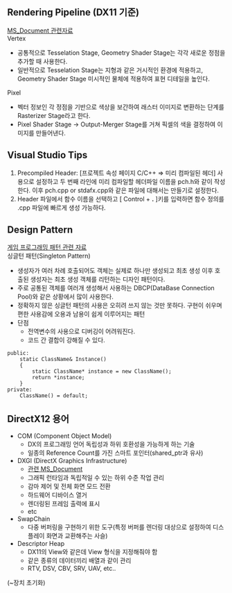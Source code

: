 ## Rendering Pipeline (DX11 기준)
[MS_Document 관련자료](https://learn.microsoft.com/ko-kr/windows/win32/direct3d11/overviews-direct3d-11-graphics-pipeline)   
Vertex   
- 공통적으로 Tesselation Stage, Geometry Shader Stage는 각각 새로운 정점을 추가할 때 사용한다.   
- 일반적으로 Tesselation Stage는 지형과 같은 거시적인 환경에 적용하고, Geometry Shader Stage 미시적인 물체에 적용하여 표현 디테일을 높인다.     

Pixel 
- 벡터 정보인 각 정점을 기반으로 색상을 보간하여 래스터 이미지로 변환하는 단계를 Rasterizer Stage라고 한다.    
- Pixel Shader Stage -> Output-Merger Stage를 거쳐 픽셀의 색을 결정하여 이미지를 만들어낸다.   

## Visual Studio Tips
1. Precompiled Header: [프로젝트 속성 페이지 C/C++ => 미리 컴파일된 헤더] 사용으로 설정하고 두 번째 라인에 미리 컴파일할 헤더파일 이름을 pch.h와 같이 작성한다. 이후 pch.cpp or stdafx.cpp와 같은 파일에 대해서는 만들기로 설정한다.
2. Header 파일에서 함수 이름을 선택하고 [ Control + $\textbf{.}$ ]키를 입력하면 함수 정의를 .cpp 파일에 빠르게 생성 가능하다.


## Design Pattern
[게임 프로그래밍 패턴 관련 자료](https://gameprogrammingpatterns.com/singleton.html)   
싱글턴 패턴(Singleton Pattern)
- 생성자가 여러 차례 호출되어도 객체는 실제로 하나만 생성되고 최초 생성 이후 호출된 생성자는 최초 생성 객체를 리턴하는 디자인 패턴이다.
- 주로 공통된 객체를 여러개 생성해서 사용하는 DBCP(DataBase Connection Pool)와 같은 상황에서 많이 사용한다.        
- 정확하지 않은 싱글턴 패턴의 사용은 오히려 쓰지 않는 것만 못하다. 구현이 쉬우며 편한 사용감에 오용과 남용이 쉽게 이루어지는 패턴
- 단점
  - 전역변수의 사용으로 디버깅이 어려워진다.
  - 코드 간 결합이 강해질 수 있다.
```
public:   
    static ClassName& Instance()
    {
        static ClassName* instance = new ClassName();
        return *instance;
    }
private:
    ClassName() = default;
```

## DirectX12 용어
- COM (Component Object Model)
  - DX의 프로그래밍 언어 독립성과 하위 호환성을 가능하게 하는 기술
  - 일종의 Reference Count를 가진 스마트 포인터(shared_ptr과 유사)
- DXGI (DirectX Graphics Infrastructure)
  - [관련 MS_Document](https://learn.microsoft.com/ko-kr/windows/win32/direct3ddxgi/d3d10-graphics-programming-guide-dxgi)
  - 그래픽 런타임과 독립적일 수 있는 하위 수준 작업 관리
  - 감마 제어 및 전체 화면 모드 전환
  - 하드웨어 디바이스 열거
  - 렌더링된 프레임 출력에 표시
  - etc
- SwapChain
  - 다중 버퍼링을 구현하기 위한 도구(특정 버퍼를 렌더링 대상으로 설정하여 디스플레이 화면과 교환해주는 사슬)
- Descriptor Heap
  - DX11의 View와 같은데 View 형식을 지정해줘야 함
  - 같은 종류의 데이터끼리 배열과 같이 관리
  - RTV, DSV, CBV, SRV, UAV, etc..

(~장치 초기화)